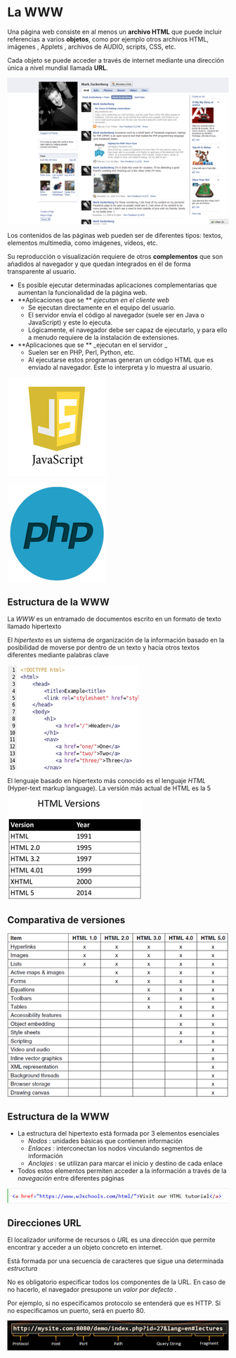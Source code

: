 # La WWW

Una página web consiste en al menos un **archivo HTML** que puede incluir referencias a varios **objetos**, como por ejemplo otros archivos HTML, imágenes , Applets , archivos de AUDIO, scripts, CSS, etc.

Cada objeto se puede acceder a través de internet mediante una dirección única a nivel mundial llamada **URL**.

![imagen](img/teoria-http0.png)

Los contenidos de las páginas web pueden ser de diferentes tipos: textos, elementos multimedia, como imágenes, vídeos, etc.

Su reproducción o visualización requiere de otros  **complementos**  que son añadidos al navegador y que quedan integrados en él de forma transparente al usuario.

* Es posible ejecutar determinadas aplicaciones complementarias que aumentan la funcionalidad de la página web.
* **Aplicaciones que se **  _ejecutan en el cliente web_
  * Se ejecutan directamente en el equipo del usuario.
  * El servidor envía el código al navegador (suele ser en Java o JavaScript) y este lo ejecuta.
  * Lógicamente, el navegador debe ser capaz de ejecutarlo, y para ello a menudo requiere de la instalación de extensiones.
* **Aplicaciones que se **  _ejecutan en el servidor _
  * Suelen ser en PHP, Perl, Python, etc.
  * Al ejecutarse estos programas generan un código HTML que es enviado al navegador. Este lo interpreta y lo muestra al usuario.

![imagen](img/teoria-http1.jpg)

![imagen](img/teoria-http2.png)

## Estructura de la WWW

La  _WWW_  es un entramado de documentos escrito en un formato de texto llamado hipertexto

El  _hipertexto_  es un sistema de organización de la información basado en la posibilidad de moverse por dentro de un texto y hacia otros textos diferentes mediante palabras clave

![imagen](img/2022-12-03-16-34-13.png)

El lenguaje basado en hipertexto más conocido es el lenguaje  _HTML_  (Hyper\-text markup language). La versión más actual de HTML es la 5

![imagen](img/2022-12-03-16-34-21.png)

## Comparativa de versiones

![imagen](img/2022-12-03-16-33-13.png)

## Estructura de la WWW

* La estructura del hipertexto está formada por 3 elementos esenciales
  * _Nodos_ : unidades básicas que contienen información
  * _Enlaces_ : interconectan los nodos vinculando segmentos de información
  * _Anclajes_ : se utilizan para marcar el inicio y destino de cada enlace
* Todos estos elementos permiten acceder a la información a través de la  _navegación_  entre diferentes páginas

![imagen](img/teoria-http5.png)

## Direcciones URL

El localizador uniforme de recursos o  _URL_  es una dirección que permite encontrar y acceder a un objeto concreto en internet.

Está formada por una secuencia de caracteres que sigue una determinada  _estructura_

No es obligatorio especificar todos los componentes de la URL. En caso de no hacerlo, el navegador presupone un  _valor por defecto_ .

Por ejemplo, si no especificamos protocolo se entenderá que es HTTP. Si no especificamos un puerto, será en puerto 80.

![imagen](img/teoria-http6.png)